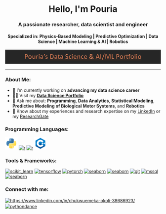 <h1 align="center">Hello, I'm Pouria</h1>
<h3 align="center">A passionate researcher, data scientist and engineer</h3>

<h4 align="center">Specialized in: <span style="color": "red;">Physics-Based Modeling  |  Predictive Optimization  |  Data Science 
 |  Machine Learning & AI  |  Robotics</span></h4>
 
<p align="center">
    <a href="https://github.com/nozaripo/Portfolio" target="_blank">
    <img src="https://github.com/nozaripo/Images-Links/blob/main/Data%20Science%20Portfolio%20-%20Link%20Image.png" width="550"  />
    </a>
</p>

---





<h3 align="left">About Me:</h3>
<!-- ![](https://komarev.com/ghpvc/?username=chuksoo&style=flat) -->

- 🔭 I’m currently working on **advancing my data science career**
- 👨‍💻 Visit my [**Data Science Portfolio**](https://github.com/nozaripo/Portfolio)
- 💬 Ask me about: **Programming**, **Data Analytics**, **Statistical Modeling**, **Predictive Modeling of Biological Motor Systems**, and **Robotics**
- 📄 Know about my experiences and research expertise on my [LinkedIn](https://www.linkedin.com/in/pouria-nozari/) or my [ResearchGate](https://www.researchgate.net/profile/Pouria-Nozari)


<h3 align="left">Programming Languages:</h3>
<p align="left">
<a href="https://www.python.org" target="_blank" rel="noreferrer"> <img src="https://raw.githubusercontent.com/devicons/devicon/master/icons/python/python-original.svg" alt="python" width="40" height="40"/></a> 
<a href="https://www.r-project.org" target="_blank" rel="noreferrer"> <img src="https://www.r-project.org/logo/Rlogo.svg" alt="r" width="40" height="40"/></a> 
<a href="https://www.mathworks.com/" target="_blank" rel="noreferrer"> <img src="https://upload.wikimedia.org/wikipedia/commons/2/21/Matlab_Logo.png" alt="r" width="40" height="40"/></a> 
 <a href="https://isocpp.org/" target="_blank" rel="noreferrer"> <img src="https://github.com/nozaripo/nozaripo/blob/main/pngegg.png" alt="r" width="40" height="40"/></a> 
 </p>

<h3 align="left">Tools & Frameworks:</h3>
<p align="left">
<a href="https://scikit-learn.org/" target="_blank" rel="noreferrer"> <img src="https://upload.wikimedia.org/wikipedia/commons/0/05/Scikit_learn_logo_small.svg" alt="scikit_learn" width="50" height="50"></a> 
<a href="https://www.tensorflow.org" target="_blank" rel="noreferrer"> <img src="https://www.vectorlogo.zone/logos/tensorflow/tensorflow-icon.svg" alt="tensorflow" width="40" height="40"/></a> 
<a href="https://pytorch.org/" target="_blank" rel="noreferrer"> <img src="https://www.vectorlogo.zone/logos/pytorch/pytorch-icon.svg" alt="pytorch" width="40" height="40"/></a> 
<a href="https://seaborn.pydata.org/" target="_blank" rel="noreferrer"> <img src="https://seaborn.pydata.org/_images/logo-mark-lightbg.svg" alt="seaborn" width="40" height="40"/></a> 
<a href="https://plotly.com/" target="_blank" rel="noreferrer"> <img src="https://avatars0.githubusercontent.com/u/5997976?s=400&amp;v=4" alt="seaborn" width="45" height="45"/></a> 
<a href="https://git-scm.com/" target="_blank" rel="noreferrer"> <img src="https://www.vectorlogo.zone/logos/git-scm/git-scm-icon.svg" alt="git" width="40" height="40"/></a>
<a href="https://www.mysql.com" target="_blank" rel="noreferrer"> <img src="https://www.svgrepo.com/show/303251/mysql-logo.svg" alt="mssql" width="60" height="60"/></a> 
<a href="https://www.mathworks.com/products/simulink.html" target="_blank" rel="noreferrer"> <img src="https://upload.wikimedia.org/wikipedia/commons/3/36/Simulink_Logo_%28non-wordmark%29.png" alt="seaborn" width="40" height="40"/></a> 
</p>


<h3 align="left">Connect with me:</h3>
<p align="left">
<a href="https://linkedin.com/in/https://www.linkedin.com/in/pouria-nozari/" target="blank"><img align="center" src="https://raw.githubusercontent.com/rahuldkjain/github-profile-readme-generator/master/src/images/icons/Social/linked-in-alt.svg" alt="https://www.linkedin.com/in/chukwuemeka-okoli-38686923/" height="30" width="40" /></a>
<a href="mailto:nozari.pouria@gmail.com" target="blank"><img align="center" src="https://upload.wikimedia.org/wikipedia/commons/7/7e/Gmail_icon_%282020%29.svg" alt="pythondance" height="30" width="35" /></a>
<!-- <a href="https://www.leetcode.com/nozaripo" target="blank"><img align="center" src="https://raw.githubusercontent.com/rahuldkjain/github-profile-readme-generator/master/src/images/icons/Social/leet-code.svg" alt="pythondance" height="30" width="40" /></a>
</p> -->


<!--
 <a href="https://www.docker.com/" target="_blank" rel="noreferrer"> <img src="https://raw.githubusercontent.com/devicons/devicon/master/icons/docker/docker-original-wordmark.svg" alt="docker" width="40" height="40"/> </a><a href="https://flask.palletsprojects.com/" target="_blank" rel="noreferrer"> <img src="https://www.vectorlogo.zone/logos/pocoo_flask/pocoo_flask-icon.svg" alt="flask" width="40" height="40"/>  </a><a href="https://hadoop.apache.org/" target="_blank" rel="noreferrer"> <img src="https://www.vectorlogo.zone/logos/apache_hadoop/apache_hadoop-icon.svg" alt="hadoop" width="40" height="40"/> </a>
<a href="https://heroku.com" target="_blank" rel="noreferrer"> <img src="https://www.vectorlogo.zone/logos/heroku/heroku-icon.svg" alt="heroku" width="40" height="40"/> </a><a href="https://hive.apache.org/" target="_blank" rel="noreferrer"> <img src="https://www.vectorlogo.zone/logos/apache_hive/apache_hive-icon.svg" alt="hive" width="40" height="40"/> </a><a href="https://kafka.apache.org/" target="_blank" rel="noreferrer"> <img src="https://www.vectorlogo.zone/logos/apache_kafka/apache_kafka-icon.svg" alt="kafka" width="40" height="40"/> </a> <a href="https://kubernetes.io" target="_blank" rel="noreferrer"> <img src="https://www.vectorlogo.zone/logos/kubernetes/kubernetes-icon.svg" alt="kubernetes" width="40" height="40"/> </a> 
-->

